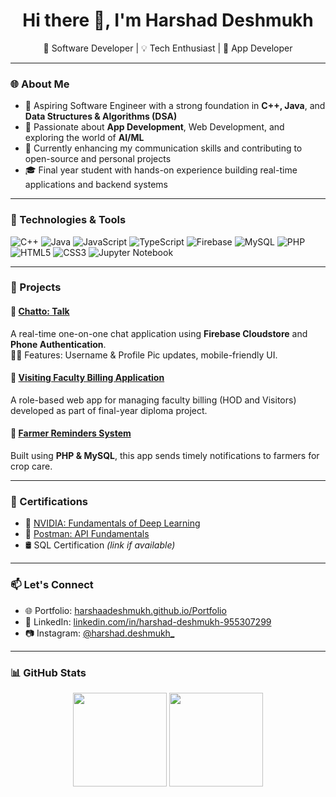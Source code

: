 <h1 align="center">Hi there 👋, I'm Harshad Deshmukh</h1>
<p align="center">🚀 Software Developer | 💡 Tech Enthusiast | 📱 App Developer</p>

---

### 🌐 About Me

- 💼 Aspiring Software Engineer with a strong foundation in **C++, Java**, and **Data Structures & Algorithms (DSA)**
- 💬 Passionate about **App Development**, Web Development, and exploring the world of **AI/ML**
- 🔨 Currently enhancing my communication skills and contributing to open-source and personal projects
- 🎓 Final year student with hands-on experience building real-time applications and backend systems

---

### 🔧 Technologies & Tools

![C++](https://img.shields.io/badge/-C++-00599C?style=for-the-badge&logo=cplusplus&logoColor=white)
![Java](https://img.shields.io/badge/-Java-007396?style=for-the-badge&logo=java&logoColor=white)
![JavaScript](https://img.shields.io/badge/-JavaScript-F7DF1E?style=for-the-badge&logo=javascript&logoColor=black)
![TypeScript](https://img.shields.io/badge/-TypeScript-3178C6?style=for-the-badge&logo=typescript&logoColor=white)
![Firebase](https://img.shields.io/badge/-Firebase-FFCA28?style=for-the-badge&logo=firebase&logoColor=black)
![MySQL](https://img.shields.io/badge/-MySQL-00758F?style=for-the-badge&logo=mysql&logoColor=white)
![PHP](https://img.shields.io/badge/-PHP-777BB4?style=for-the-badge&logo=php&logoColor=white)
![HTML5](https://img.shields.io/badge/-HTML5-E34F26?style=for-the-badge&logo=html5&logoColor=white)
![CSS3](https://img.shields.io/badge/-CSS3-1572B6?style=for-the-badge&logo=css3&logoColor=white)
![Jupyter Notebook](https://img.shields.io/badge/-Jupyter-F37626?style=for-the-badge&logo=jupyter&logoColor=white)

---

### 🚀 Projects

#### 📲 [Chatto: Talk](https://github.com/harshaadeshmukh/Chatto)
A real-time one-on-one chat application using **Firebase Cloudstore** and **Phone Authentication**.  
🧑‍💼 Features: Username & Profile Pic updates, mobile-friendly UI.

#### 📘 [Visiting Faculty Billing Application](https://github.com/harshaadeshmukh)
A role-based web app for managing faculty billing (HOD and Visitors) developed as part of final-year diploma project.

#### 🌾 [Farmer Reminders System](https://github.com/harshaadeshmukh)
Built using **PHP & MySQL**, this app sends timely notifications to farmers for crop care.

---

### 🏅 Certifications

- 🧠 [NVIDIA: Fundamentals of Deep Learning](https://courses.nvidia.com)
- 🔗 [Postman: API Fundamentals](https://www.postman.com)
- 🛢️ SQL Certification *(link if available)*

---

### 📫 Let's Connect

- 🌐 Portfolio: [harshaadeshmukh.github.io/Portfolio](https://harshaadeshmukh.github.io/Portfolio/)
- 💼 LinkedIn: [linkedin.com/in/harshad-deshmukh-955307299](https://www.linkedin.com/in/harshad-deshmukh-955307299)
- 📷 Instagram: [@harshad.deshmukh_](https://www.instagram.com/harshad.deshmukh_)

---

### 📊 GitHub Stats

<p align="center">
  <img src="https://github-readme-stats.vercel.app/api?username=harshaadeshmukh&show_icons=true&theme=tokyonight" height="150"/>
  <img src="https://github-readme-stats.vercel.app/api/top-langs/?username=harshaadeshmukh&layout=compact&theme=tokyonight" height="150"/>
</p>
